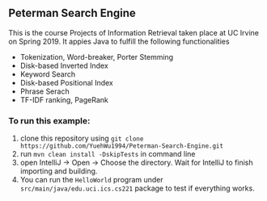 ## Peterman Search Engine
This is the course Projects of Information Retrieval taken place at UC Irvine on Spring 2019. It appies Java to fulfill the following functionalities
- Tokenization, Word-breaker, Porter Stemming
- Disk-based Inverted Index
- Keyword Search
- Disk-based Positional Index
- Phrase Serach
- TF-IDF ranking, PageRank 

### To run this example: 
1. clone this repository using `git clone https://github.com/YuehWu1994/Peterman-Search-Engine.git`
1. run `mvn clean install -DskipTests` in command line
1. open IntelliJ -> Open -> Choose the directory. Wait for IntelliJ to finish importing and building.
1. You can run the `HelloWorld` program under `src/main/java/edu.uci.ics.cs221` package to test if everything works.

